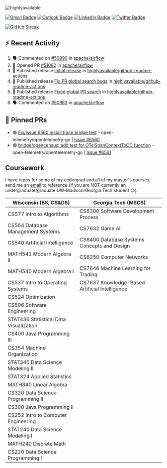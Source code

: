 <p align="left"> <img src="https://komarev.com/ghpvc/?username=peter-w-bryant&label=Profile%20views&color=0e75b6&style=flat" alt="highlyavailable" /> </p>

[![Gmail Badge](https://img.shields.io/badge/-pwbryant1@gmail.com-c14438?style=flat&logo=Gmail&logoColor=white&link=mailto:pwbryant1@gmail.com)](mailto:pwbryant1@gmail.com)
[![Outlook Badge](https://img.shields.io/badge/-peter.bryant@gatech.edu-B3A369?style=flat&logo=Microsoft-Outlook&logoColor=white&link=mailto:peter.bryant@gatech.edu)](mailto:peter.bryant@gatech.edu)
[![Linkedin Badge](https://img.shields.io/badge/-Peter&nbsp;Bryant-blue?style=flat&logo=Linkedin&logoColor=white&link=https://www.linkedin.com/in/peter-bryant-33b7091b6/)](https://www.linkedin.com/in/peter-bryant-33b7091b6/)
[![Twitter Badge](https://img.shields.io/badge/-@peterwbryant-1ca0f1?style=flat&labelColor=1ca0f1&logo=twitter&logoColor=white&link=https://twitter.com/peterwbryant)](https://twitter.com/peterwbryant)

[![GitHub Streak](https://streak-stats.demolab.com?user=highlyavailable&theme=dark)](https://git.io/streak-stats)

## :zap: Recent Activity

<!--START_SECTION:activity-->
1. 🗣 Commented on [#50990](https://github.com/apache/airflow/pull/50990#issuecomment-2921106940) in [apache/airflow](https://github.com/apache/airflow)
2. 💪 Opened PR [#51082](https://github.com/apache/airflow/pull/51082) in [apache/airflow](https://github.com/apache/airflow)
3. 🚀 Published release [Initial release](https://github.com/highlyavailable/github-readme-actions/releases/tag/v1.0.0) in [highlyavailable/github-readme-actions](https://github.com/highlyavailable/github-readme-actions)
4. 🚀 Published release [Fix PR global search bugs](https://github.com/highlyavailable/github-readme-actions/releases/tag/v1.1.1) in [highlyavailable/github-readme-actions](https://github.com/highlyavailable/github-readme-actions)
5. 🚀 Published release [Fixed global PR search](https://github.com/highlyavailable/github-readme-actions/releases/tag/v1.1.0) in [highlyavailable/github-readme-actions](https://github.com/highlyavailable/github-readme-actions)
6. 🗣 Commented on [#50963](https://github.com/apache/airflow/issues/50963#issuecomment-2907546856) in [apache/airflow](https://github.com/apache/airflow)
<!--END_SECTION:activity-->

## 📌 Pinned PRs
<!--START_SECTION:github-readme-actions-pinned_prs-->
- 🟢 [Fix/issue 6560 install trace bridge test](https://github.com/open-telemetry/opentelemetry-go/pull/6814) - open-telemetry/opentelemetry-go | [Issue #6560](https://github.com/open-telemetry/opentelemetry-go/issues/6560)
- 🟢 [bridge/opencensus: add test for OTelSpanContextToOC function](https://github.com/open-telemetry/opentelemetry-go/pull/6813) - open-telemetry/opentelemetry-go | [Issue #6561](https://github.com/open-telemetry/opentelemetry-go/issues/6561)
<!--END_SECTION:github-readme-actions-pinned_prs-->

## Coursework
I have repos for some of my undergrad and all of my master's courses; send me an [email](mailto:pwbryant1@gmail.com) to reference (if you are NOT currently an undergraduate/graduate UW-Madison/Georgia Tech student 😊).

| Wisconsin (BS, CS&DS) | Georgia Tech (MSCS)|
|------------------------|----------------------|
| CS577 Intro to Algorithms | CS6300 Software Development Process |
| CS564 Database Management Systems | CS7632 Game AI |
| CS540 Artificial Intelligence | CS6400 Database Systems Concepts and Design |
| MATH541 Modern Algebra II | CS6250 Computer Networks |
| MATH540 Modern Algebra I | CS7646 Machine Learning for Trading |
| CS537 Intro to Operating Systems | CS7637 Knowledge-Based Artificial Intelligence |
| CS524 Optimization | |
| CS506 Software Engineering | |
| STAT436 Statistical Data Visualization | |
| CS400 Java Programming III | |
| CS354 Machine Organization | |
| STAT340 Data Science Modeling II | |
| STAT324 Applied Statistics | |
| MATH340 Linear Algebra | |
| CS320 Data Science Programming II | |
| CS300 Java Programming II | |
| CS252 Intro to Computer Engineering | |
| STAT240 Data Science Modeling I | |
| MATH240 Discrete Math | |
| CS220 Data Science Programming I | |
